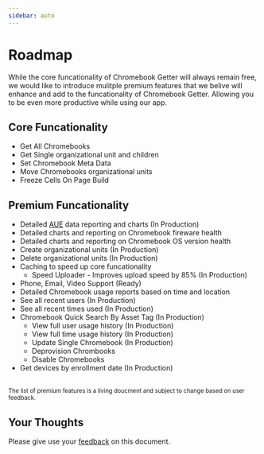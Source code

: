 ```yaml
---
sidebar: auto
---
```


# Roadmap

While the core funcationality of Chromebook Getter will always remain free, we would like to introduce mulitple premium features that we belive will enhance and add to the funcationality of Chromebook Getter. Allowing you to be even more productive while using our app. 

## Core Funcationality

* Get All Chromebooks
* Get Single organizational unit and children
* Set Chromebook Meta Data
* Move Chromebooks organizational units
* Freeze Cells On Page Build

## Premium Funcationality

* Detailed [AUE](https://support.google.com/chrome/a/answer/6220366?hl=en) data reporting and charts (In Production)
* Detailed charts and reporting on Chromebook fireware health
* Detailed charts and reporting on Chromebook OS version health
* Create organizational units (In Production)
* Delete organizational units (In Production)
* Caching to speed up core funcationality
    * Speed Uploader - Improves upload speed by 85% (In Production)
* Phone, Email, Video Support (Ready)
* Detailed Chromebook usage reports based on time and location
* See all recent users (In Production)
* See all recent times used (In Production)
* Chromebook Quick Search By Asset Tag (In Production)
    * View full user usage history (In Production)
    * View full time usage history (In Production)
    * Update Single Chromebook (In Production)
    * Deprovision Chrombooks
    * Disable Chromebooks
* Get devices by enrollment date (In Production)

\
<sup>The list of premium features is a living doucment and subject to change based on user feedback.</sup>

## Your Thoughts

Please give use your [feedback](https://forms.gle/wHenTrtWkYx3EutK9) on this document.
